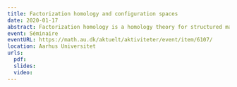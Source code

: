 ```yaml
---
title: Factorization homology and configuration spaces
date: 2020-01-17
abstract: Factorization homology is a homology theory for structured manifolds (e.g. oriented or parallelized) which finds its roots in topological and conformal field theory (cf. Beilinson--Drinfeld, Salvatore, Lurie, Ayala--Francis, Costello--Gwilliam among others). After defining factorization homology, I will explain how to compute it for simply connected closed manifolds over the real numbers using the Lambrechts–Stanley model of configuration spaces. 
event: Séminaire
eventURL: https://math.au.dk/aktuelt/aktiviteter/event/item/6107/
location: Aarhus Universitet
urls:
  pdf:
  slides:
  video:
---
```

